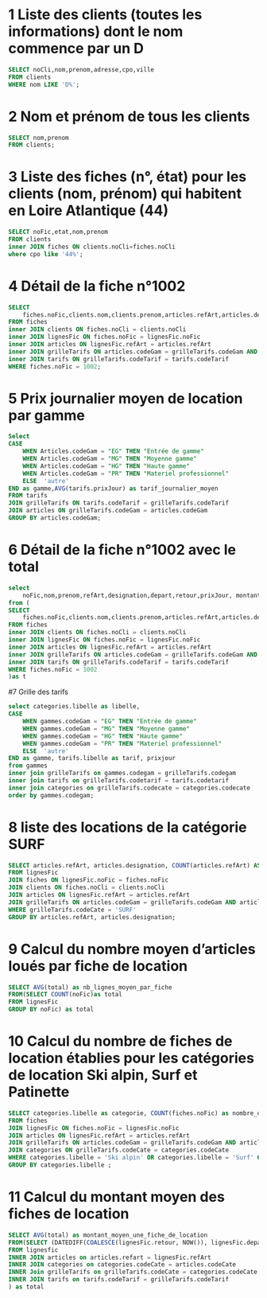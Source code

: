 # 1 Liste des clients (toutes les informations) dont le nom commence par un D  
``` sql
SELECT noCli,nom,prenom,adresse,cpo,ville 
FROM clients 
WHERE nom LIKE 'D%';
```

# 2 Nom et prénom de tous les clients
```sql
SELECT nom,prenom
FROM clients;
```

# 3 Liste des fiches (n°, état) pour les clients (nom, prénom) qui habitent en Loire Atlantique (44)
``` sql
SELECT noFic,etat,nom,prenom    
FROM clients
inner JOIN fiches ON clients.noCli=fiches.noCli
where cpo like '44%';
```

# 4 Détail de la fiche n°1002 
``` sql
SELECT 
    fiches.noFic,clients.nom,clients.prenom,articles.refArt,articles.designation,lignesFic.depart,lignesFic.retour,tarifs.prixJour,(DATEDIFF(COALESCE(lignesFic.retour, NOW()), lignesFic.depart )+1)  * tarifs.prixJour  AS montant 
FROM fiches
inner JOIN clients ON fiches.noCli = clients.noCli
inner JOIN lignesFic ON fiches.noFic = lignesFic.noFic
inner JOIN articles ON lignesFic.refArt = articles.refArt
inner JOIN grilleTarifs ON articles.codeGam = grilleTarifs.codeGam AND articles.codeCate = grilleTarifs.codeCate
inner JOIN tarifs ON grilleTarifs.codeTarif = tarifs.codeTarif
WHERE fiches.noFic = 1002;
```

# 5 Prix journalier moyen de location par gamme
``` sql
Select  
CASE 
    WHEN Articles.codeGam = "EG" THEN "Entrée de gamme" 
    WHEN Articles.codeGam = "MG" THEN "Moyenne gamme"
    WHEN Articles.codeGam = "HG" THEN "Haute gamme"
    WHEN Articles.codeGam = "PR" THEN "Materiel professionnel"
    ELSE  'autre'
END as gamme,AVG(tarifs.prixJour) as tarif_journalier_moyen
FROM tarifs
JOIN grilleTarifs ON tarifs.codeTarif = grilleTarifs.codeTarif
JOIN articles ON grilleTarifs.codeGam = articles.codeGam
GROUP BY articles.codeGam;
```

# 6 Détail de la fiche n°1002 avec le total
``` sql
select 
    noFic,nom,prenom,refArt,designation,depart,retour,prixJour, montant,sum(montant) OVER() as Total
from (
SELECT 
    fiches.noFic,clients.nom,clients.prenom,articles.refArt,articles.designation,lignesFic.depart,lignesFic.retour,tarifs.prixJour,(DATEDIFF(COALESCE(lignesFic.retour, NOW()), lignesFic.depart )+1)  * tarifs.prixJour  AS montant 
FROM fiches
inner JOIN clients ON fiches.noCli = clients.noCli
inner JOIN lignesFic ON fiches.noFic = lignesFic.noFic
inner JOIN articles ON lignesFic.refArt = articles.refArt
inner JOIN grilleTarifs ON articles.codeGam = grilleTarifs.codeGam AND articles.codeCate = grilleTarifs.codeCate
inner JOIN tarifs ON grilleTarifs.codeTarif = tarifs.codeTarif
WHERE fiches.noFic = 1002
)as t
```

#7 Grille des tarifs
``` sql
select categories.libelle as libelle, 
CASE 
    WHEN gammes.codeGam = "EG" THEN "Entrée de gamme" 
    WHEN gammes.codeGam = "MG" THEN "Moyenne gamme"
    WHEN gammes.codeGam = "HG" THEN "Haute gamme"
    WHEN gammes.codeGam = "PR" THEN "Materiel professionnel"
    ELSE  'autre'
END as gamme, tarifs.libelle as tarif, prixjour
from gammes
inner join grilleTarifs on gammes.codegam = grilleTarifs.codegam
inner join tarifs on grilleTarifs.codetarif = tarifs.codetarif
inner join categories on grilleTarifs.codecate = categories.codecate
order by gammes.codegam;
```

# 8 liste des locations de la catégorie SURF
``` sql
SELECT articles.refArt, articles.designation, COUNT(articles.refArt) AS nbArticles
FROM lignesFic
JOIN fiches ON lignesFic.noFic = fiches.noFic
JOIN clients ON fiches.noCli = clients.noCli
JOIN articles ON lignesFic.refArt = articles.refArt
JOIN grilleTarifs ON articles.codeGam = grilleTarifs.codeGam AND articles.codeCate = grilleTarifs.codeCate
WHERE grilleTarifs.codeCate = 'SURF'
GROUP BY articles.refArt, articles.designation;
```

# 9 Calcul du nombre moyen d’articles loués par fiche de location
``` sql
SELECT AVG(total) as nb_lignes_moyen_par_fiche
FROM(SELECT COUNT(noFic)as total
FROM lignesFic
GROUP BY noFic) as total
```


# 10 Calcul du nombre de fiches de location établies pour les catégories de location Ski alpin, Surf et Patinette
``` sql
SELECT categories.libelle as categorie, COUNT(fiches.noFic) as nombre_de_location
FROM fiches
JOIN lignesFic ON fiches.noFic = lignesFic.noFic
JOIN articles ON lignesFic.refArt = articles.refArt
JOIN grilleTarifs ON articles.codeGam = grilleTarifs.codeGam AND articles.codeCate = grilleTarifs.codeCate
JOIN categories ON grilleTarifs.codeCate = categories.codeCate
WHERE categories.libelle = 'Ski alpin' OR categories.libelle = 'Surf' OR categories.libelle = 'Patinette'
GROUP BY categories.libelle ;
```

# 11 Calcul du montant moyen des fiches de location
```sql
SELECT AVG(total) as montant_moyen_une_fiche_de_location
FROM(SELECT (DATEDIFF(COALESCE(lignesFic.retour, NOW()), lignesFic.depart)+1) * tarifs.prixJour AS total
FROM lignesfic
INNER JOIN articles on articles.refart = lignesFic.refArt
INNER JOIN categories on categories.codeCate = articles.codeCate
INNER Join grilleTarifs on grilleTarifs.codeCate = categories.codeCate
INNER JOIN tarifs on tarifs.codeTarif = grilleTarifs.codeTarif
) as total
```
